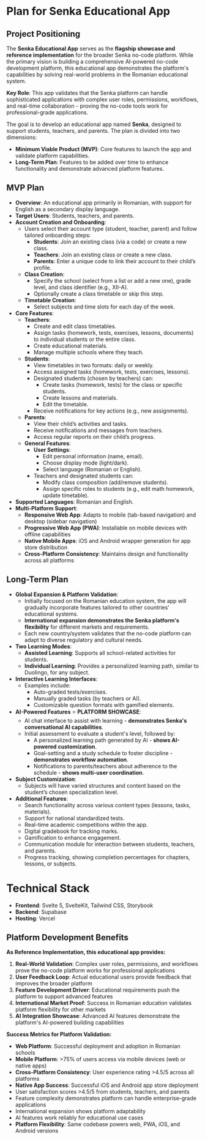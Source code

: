 # Plan for Senka Educational App

## Project Positioning

The **Senka Educational App** serves as the **flagship showcase and reference implementation** for the broader Senka no-code platform. While the primary vision is building a comprehensive AI-powered no-code development platform, this educational app demonstrates the platform's capabilities by solving real-world problems in the Romanian educational system.

**Key Role**: This app validates that the Senka platform can handle sophisticated applications with complex user roles, permissions, workflows, and real-time collaboration - proving the no-code tools work for professional-grade applications.

The goal is to develop an educational app named **Senka**, designed to support students, teachers, and parents. The plan is divided into two dimensions:

- **Minimum Viable Product (MVP)**: Core features to launch the app and validate platform capabilities.
- **Long-Term Plan**: Features to be added over time to enhance functionality and demonstrate advanced platform features.

## MVP Plan

- **Overview**: An educational app primarily in Romanian, with support for English as a secondary display language.
- **Target Users**: Students, teachers, and parents.
- **Account Creation and Onboarding**:
  - Users select their account type (student, teacher, parent) and follow tailored onboarding steps:
    - **Students**: Join an existing class (via a code) or create a new class.
    - **Teachers**: Join an existing class or create a new class.
    - **Parents**: Enter a unique code to link their account to their child’s profile.
  - **Class Creation**:
    - Specify the school (select from a list or add a new one), grade level, and class identifier (e.g., XII-A).
    - Optionally create a class timetable or skip this step.
  - **Timetable Creation**:
    - Select subjects and time slots for each day of the week.
- **Core Features**:
  - **Teachers**:
    - Create and edit class timetables.
    - Assign tasks (homework, tests, exercises, lessons, documents) to individual students or the entire class.
    - Create educational materials.
    - Manage multiple schools where they teach.
  - **Students**:
    - View timetables in two formats: daily or weekly.
    - Access assigned tasks (homework, tests, exercises, lessons).
    - Designated students (chosen by teachers) can:
      - Create tasks (homework, tests) for the class or specific students.
      - Create lessons and materials.
      - Edit the timetable.
    - Receive notifications for key actions (e.g., new assignments).
  - **Parents**:
    - View their child’s activities and tasks.
    - Receive notifications and messages from teachers.
    - Access regular reports on their child’s progress.
  - **General Features**:
    - **User Settings**:
      - Edit personal information (name, email).
      - Choose display mode (light/dark).
      - Select language (Romanian or English).
    - Teachers and designated students can:
      - Modify class composition (add/remove students).
      - Assign specific roles to students (e.g., edit math homework, update timetable).
- **Supported Languages**: Romanian and English.
- **Multi-Platform Support**: 
  - **Responsive Web App**: Adapts to mobile (tab-based navigation) and desktop (sidebar navigation)
  - **Progressive Web App (PWA)**: Installable on mobile devices with offline capabilities
  - **Native Mobile Apps**: iOS and Android wrapper generation for app store distribution
  - **Cross-Platform Consistency**: Maintains design and functionality across all platforms

## Long-Term Plan

- **Global Expansion & Platform Validation**:
  - Initially focused on the Romanian education system, the app will gradually incorporate features tailored to other countries' educational systems.
  - **International expansion demonstrates the Senka platform's flexibility** for different markets and requirements.
  - Each new country/system validates that the no-code platform can adapt to diverse regulatory and cultural needs.
- **Two Learning Modes**:
  - **Assisted Learning**: Supports all school-related activities for students.
  - **Individual Learning**: Provides a personalized learning path, similar to Duolingo, for any subject.
- **Interactive Learning Interfaces**:
  - Examples include:
    - Auto-graded tests/exercises.
    - Manually graded tasks (by teachers or AI).
    - Customizable question formats with gamified elements.
- **AI-Powered Features** ⭐ **PLATFORM SHOWCASE**:
  - AI chat interface to assist with learning - **demonstrates Senka's conversational AI capabilities**.
  - Initial assessment to evaluate a student's level, followed by:
    - A personalized learning path generated by AI - **shows AI-powered customization**.
    - Goal-setting and a study schedule to foster discipline - **demonstrates workflow automation**.
    - Notifications to parents/teachers about adherence to the schedule - **shows multi-user coordination**.
- **Subject Customization**:
  - Subjects will have varied structures and content based on the student’s chosen specialization level.
- **Additional Features**:
  - Search functionality across various content types (lessons, tasks, materials).
  - Support for national standardized tests.
  - Real-time academic competitions within the app.
  - Digital gradebook for tracking marks.
  - Gamification to enhance engagement.
  - Communication module for interaction between students, teachers, and parents.
  - Progress tracking, showing completion percentages for chapters, lessons, or subjects.

# Technical Stack

- **Frontend**: Svelte 5, SvelteKit, Tailwind CSS, Storybook
- **Backend**: Supabase
- **Hosting**: Vercel

## Platform Development Benefits

**As Reference Implementation, this educational app provides:**

1. **Real-World Validation**: Complex user roles, permissions, and workflows prove the no-code platform works for professional applications
2. **User Feedback Loop**: Actual educational users provide feedback that improves the broader platform
3. **Feature Development Driver**: Educational requirements push the platform to support advanced features
4. **International Market Proof**: Success in Romanian education validates platform flexibility for other markets
5. **AI Integration Showcase**: Advanced AI features demonstrate the platform's AI-powered building capabilities

**Success Metrics for Platform Validation:**
- **Web Platform**: Successful deployment and adoption in Romanian schools
- **Mobile Platform**: >75% of users access via mobile devices (web or native apps)
- **Cross-Platform Consistency**: User experience rating >4.5/5 across all platforms
- **Native App Success**: Successful iOS and Android app store deployment
- User satisfaction scores >4.5/5 from students, teachers, and parents  
- Feature complexity demonstrates platform can handle enterprise-grade applications
- International expansion shows platform adaptability
- AI features work reliably for educational use cases
- **Platform Flexibility**: Same codebase powers web, PWA, iOS, and Android versions
